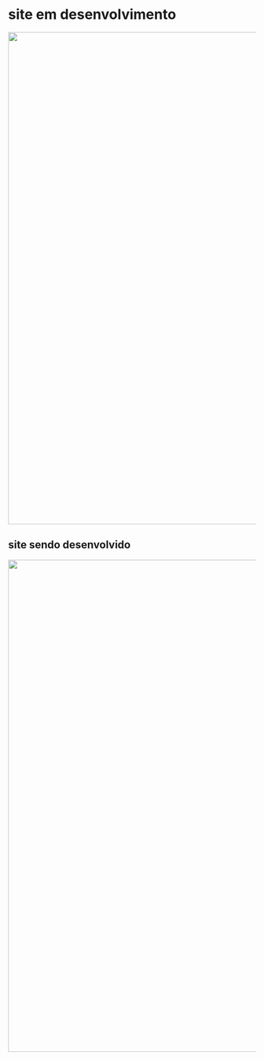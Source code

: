 <h1> site em desenvolvimento </h1>

<div align="center"> 
  
 <img src="https://user-images.githubusercontent.com/86864451/148706059-662b8895-7443-4f6a-a4b0-8cb44e0f1c9a.gif" width="1000px"/>
 
</div> 

<div>
    <h2> site  sendo desenvolvido </h2>
  </div>

<div alig="center">
        <img src="https://user-images.githubusercontent.com/86864451/148859899-b676164d-7d09-4879-b4ff-b1cfc57531ad.png" width="1000px">
  
  </div>
  
  

  


    
    

    
    
